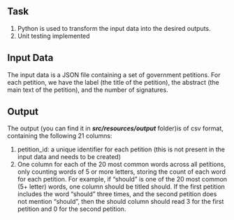## Task 
1. Python is used to transform the input data into the desired outputs. 
2. Unit testing implemented  

## Input Data 
The input data is a JSON file containing a set of government petitions. For each petition, we have the label (the title of the petition), the abstract (the main text of the petition), and the number of signatures. 

## Output
The output (you can find it in ***src/resources/output*** folder)is of csv format, containing the following 21 columns: 
1. petition_id: a unique identifier for each petition (this is not present in the input 
data and needs to be created) 
1. One column for each of the 20 most common words across all petitions, only 
counting words of 5 or more letters, storing the count of each word for each 
petition. 
For example, if “should” is one of the 20 most common (5+ letter) words, one column 
should be titled should. If the first petition includes the word “should” three 
times, and the second petition does not mention “should”, then the should
column should read 3 for the first petition and 0 for the second petition.
